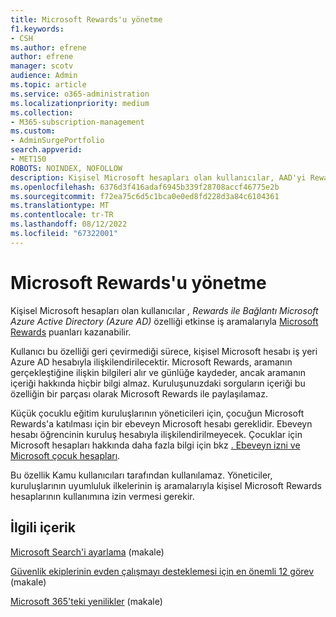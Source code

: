 ```yaml
---
title: Microsoft Rewards'u yönetme
f1.keywords:
- CSH
ms.author: efrene
author: efrene
manager: scotv
audience: Admin
ms.topic: article
ms.service: o365-administration
ms.localizationpriority: medium
ms.collection:
- M365-subscription-management
ms.custom:
- AdminSurgePortfolio
search.appverid:
- MET150
ROBOTS: NOINDEX, NOFOLLOW
description: Kişisel Microsoft hesapları olan kullanıcılar, AAD'yi Rewards ile Bağla özelliği etkinse iş aramalarıyla bağlantılı olarak Microsoft Rewards puanları kazanabilir.
ms.openlocfilehash: 6376d3f416adaf6945b339f28708accf46775e2b
ms.sourcegitcommit: f72ea75c6d5c1bca0e0ed8fd228d3a84c6104361
ms.translationtype: MT
ms.contentlocale: tr-TR
ms.lasthandoff: 08/12/2022
ms.locfileid: "67322001"
---
```

# <a name="manage-microsoft-rewards"></a>Microsoft Rewards'u yönetme

Kişisel Microsoft hesapları olan kullanıcılar *, Rewards ile Bağlantı Microsoft Azure Active Directory (Azure AD)* özelliği etkinse iş aramalarıyla [Microsoft Rewards](https://www.microsoft.com/rewards) puanları kazanabilir.

Kullanıcı bu özelliği geri çevirmediği sürece, kişisel Microsoft hesabı iş yeri Azure AD hesabıyla ilişkilendirilecektir. Microsoft Rewards, aramanın gerçekleştiğine ilişkin bilgileri alır ve günlüğe kaydeder, ancak aramanın içeriği hakkında hiçbir bilgi almaz. Kuruluşunuzdaki sorguların içeriği bu özelliğin bir parçası olarak Microsoft Rewards ile paylaşılamaz.

Küçük çocuklu eğitim kuruluşlarının yöneticileri için, çocuğun Microsoft Rewards'a katılması için bir ebeveyn Microsoft hesabı gereklidir. Ebeveyn hesabı öğrencinin kuruluş hesabıyla ilişkilendirilmeyecek. Çocuklar için Microsoft hesapları hakkında daha fazla bilgi için bkz [. Ebeveyn izni ve Microsoft çocuk hesapları](https://support.microsoft.com/account-billing/c6951746-8ee5-8461-0809-fbd755cd902e).

Bu özellik Kamu kullanıcıları tarafından kullanılamaz. Yöneticiler, kuruluşlarının uyumluluk ilkelerinin iş aramalarıyla kişisel Microsoft Rewards hesaplarının kullanımına izin vermesi gerekir.

## <a name="related-content"></a>İlgili içerik

[Microsoft Search'i ayarlama](/microsoftsearch/setup-microsoft-search) (makale)

[Güvenlik ekiplerinin evden çalışmayı desteklemesi için en önemli 12 görev](../../security/top-security-tasks-for-remote-work.md) (makale)

[Microsoft 365'teki yenilikler](https://support.microsoft.com/office/what-s-new-in-microsoft-365-95c8d81d-08ba-42c1-914f-bca4603e1426) (makale)


